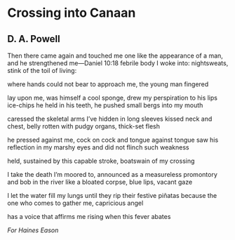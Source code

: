 # Crossing into Canaan
## D. A. Powell
Then there came again and touched me one like the appearance of a man, and he
strengthened me—Daniel 10:18
febrile body I woke into: nightsweats, stink of the toil of living:

where hands could not bear to approach me, the young man fingered

lay upon me, was himself a cool sponge, drew my perspiration to his lips
ice-chips he held in his teeth, he pushed small bergs into my mouth

caressed the skeletal arms I’ve hidden in long sleeves
kissed neck and chest, belly rotten with pudgy organs, thick-set flesh

he pressed against me, cock on cock and tongue against tongue
saw his reflection in my marshy eyes and did not flinch such weakness

held, sustained by this capable stroke, boatswain of my crossing

I take the death I’m moored to, announced as a measureless promontory
and bob in the river like a bloated corpse, blue lips, vacant gaze

I let the water fill my lungs until they rip their festive piñatas
because the one who comes to gather me, capricious angel

has a voice that affirms me rising when this fever abates


_For Haines Eason_